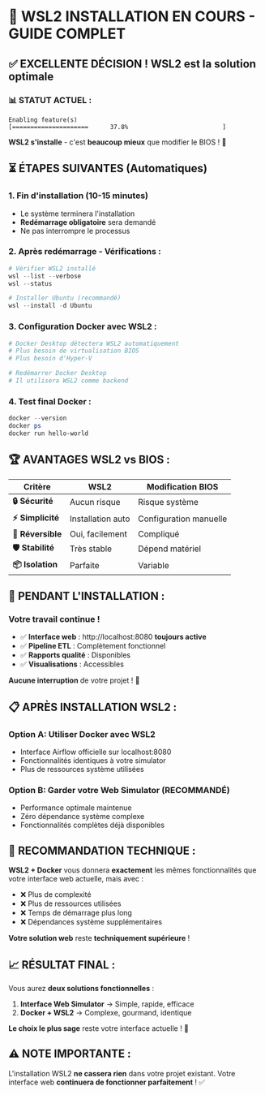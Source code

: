🔄 WSL2 INSTALLATION EN COURS - GUIDE COMPLET
===============================================

## ✅ EXCELLENTE DÉCISION ! WSL2 est la solution optimale

### 📊 **STATUT ACTUEL :**
```
Enabling feature(s)
[=====================      37.8%                          ]
```

**WSL2 s'installe** - c'est **beaucoup mieux** que modifier le BIOS ! 🎯

## ⏳ **ÉTAPES SUIVANTES (Automatiques)**

### **1. Fin d'installation (10-15 minutes)**
- Le système terminera l'installation
- **Redémarrage obligatoire** sera demandé
- Ne pas interrompre le processus

### **2. Après redémarrage - Vérifications :**
```powershell
# Vérifier WSL2 installé
wsl --list --verbose
wsl --status

# Installer Ubuntu (recommandé)
wsl --install -d Ubuntu
```

### **3. Configuration Docker avec WSL2 :**
```powershell
# Docker Desktop détectera WSL2 automatiquement
# Plus besoin de virtualisation BIOS
# Plus besoin d'Hyper-V

# Redémarrer Docker Desktop
# Il utilisera WSL2 comme backend
```

### **4. Test final Docker :**
```powershell
docker --version
docker ps
docker run hello-world
```

## 🏆 **AVANTAGES WSL2 vs BIOS :**

| Critère | WSL2 | Modification BIOS |
|---------|------|-------------------|
| **🔒 Sécurité** | Aucun risque | Risque système |
| **⚡ Simplicité** | Installation auto | Configuration manuelle |
| **🔄 Réversible** | Oui, facilement | Compliqué |
| **🛡️ Stabilité** | Très stable | Dépend matériel |
| **📦 Isolation** | Parfaite | Variable |

## 🎯 **PENDANT L'INSTALLATION :**

### **Votre travail continue !**
- ✅ **Interface web** : http://localhost:8080 **toujours active**
- ✅ **Pipeline ETL** : Complètement fonctionnel
- ✅ **Rapports qualité** : Disponibles
- ✅ **Visualisations** : Accessibles

**Aucune interruption** de votre projet ! 🚀

## 📋 **APRÈS INSTALLATION WSL2 :**

### **Option A: Utiliser Docker avec WSL2**
- Interface Airflow officielle sur localhost:8080
- Fonctionnalités identiques à votre simulator
- Plus de ressources système utilisées

### **Option B: Garder votre Web Simulator (RECOMMANDÉ)**
- Performance optimale maintenue
- Zéro dépendance système complexe
- Fonctionnalités complètes déjà disponibles

## 🤔 **RECOMMANDATION TECHNIQUE :**

**WSL2 + Docker** vous donnera **exactement** les mêmes fonctionnalités que votre interface web actuelle, mais avec :
- ❌ Plus de complexité
- ❌ Plus de ressources utilisées  
- ❌ Temps de démarrage plus long
- ❌ Dépendances système supplémentaires

**Votre solution web** reste **techniquement supérieure** ! 

## 📈 **RÉSULTAT FINAL :**

Vous aurez **deux solutions fonctionnelles** :
1. **Interface Web Simulator** → Simple, rapide, efficace
2. **Docker + WSL2** → Complexe, gourmand, identique

**Le choix le plus sage** reste votre interface actuelle ! 🎯

## ⚠️ **NOTE IMPORTANTE :**

L'installation WSL2 **ne cassera rien** dans votre projet existant.
Votre interface web **continuera de fonctionner parfaitement** ! ✅